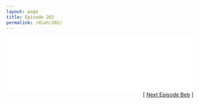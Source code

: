 ```yaml
---
layout: page
title: Episode 202
permalink: /diah/202/
---
```


<iframe allowfullscreen="true" frameborder="0" style="width:100%;" marginheight="0" marginwidth="0" mozallowfullscreen="true" scrolling="NO" src="//gdriveplayer.us/embed2.php?link=NNEPthjyZxfCMwN06Pokqw7kNup352TLcgLqY8mSzua1jJYaiLUMKeOavAHXFR6R9rzCdgEh83kNVIe007uDF8GvRcMp5MTaE6apCZHAg6of5CrjPjejJ83aVHThGk30FXrchDygMjZj4XCtNCE7MjBuyQKyZTYwqPD3nR3Ps1N1Soxv9FWErOAfV3fuRI%252BWpBzizStLF84Qz8%252BACq%252F%252FQl&amp;no_adult=yes" webkitallowfullscreen="true"></iframe>

<div align="right">[ <a href="/diah/203/">Next Episode Beb</a> ]</div>


